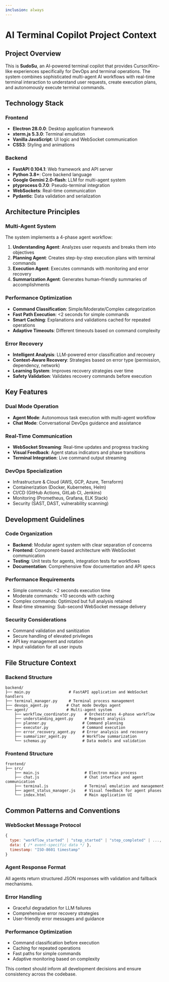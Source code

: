 ```yaml
---
inclusion: always
---
```


# AI Terminal Copilot Project Context

## Project Overview

This is **SudoSu**, an AI-powered terminal copilot that provides Cursor/Kiro-like experiences specifically for DevOps and terminal operations. The system combines sophisticated multi-agent AI workflows with real-time terminal interaction to understand user requests, create execution plans, and autonomously execute terminal commands.

## Technology Stack

### Frontend
- **Electron 28.0.0**: Desktop application framework
- **xterm.js 5.3.0**: Terminal emulation
- **Vanilla JavaScript**: UI logic and WebSocket communication
- **CSS3**: Styling and animations

### Backend
- **FastAPI 0.104.1**: Web framework and API server
- **Python 3.8+**: Core backend language
- **Google Gemini 2.0-flash**: LLM for multi-agent system
- **ptyprocess 0.7.0**: Pseudo-terminal integration
- **WebSockets**: Real-time communication
- **Pydantic**: Data validation and serialization

## Architecture Principles

### Multi-Agent System
The system implements a 4-phase agent workflow:
1. **Understanding Agent**: Analyzes user requests and breaks them into objectives
2. **Planning Agent**: Creates step-by-step execution plans with terminal commands
3. **Execution Agent**: Executes commands with monitoring and error recovery
4. **Summarization Agent**: Generates human-friendly summaries of accomplishments

### Performance Optimization
- **Command Classification**: Simple/Moderate/Complex categorization
- **Fast Path Execution**: <2 seconds for simple commands
- **Smart Caching**: Explanations and validations cached for repeated operations
- **Adaptive Timeouts**: Different timeouts based on command complexity

### Error Recovery
- **Intelligent Analysis**: LLM-powered error classification and recovery
- **Context-Aware Recovery**: Strategies based on error type (permission, dependency, network)
- **Learning System**: Improves recovery strategies over time
- **Safety Validation**: Validates recovery commands before execution

## Key Features

### Dual Mode Operation
- **Agent Mode**: Autonomous task execution with multi-agent workflow
- **Chat Mode**: Conversational DevOps guidance and assistance

### Real-Time Communication
- **WebSocket Streaming**: Real-time updates and progress tracking
- **Visual Feedback**: Agent status indicators and phase transitions
- **Terminal Integration**: Live command output streaming

### DevOps Specialization
- Infrastructure & Cloud (AWS, GCP, Azure, Terraform)
- Containerization (Docker, Kubernetes, Helm)
- CI/CD (GitHub Actions, GitLab CI, Jenkins)
- Monitoring (Prometheus, Grafana, ELK Stack)
- Security (SAST, DAST, vulnerability scanning)

## Development Guidelines

### Code Organization
- **Backend**: Modular agent system with clear separation of concerns
- **Frontend**: Component-based architecture with WebSocket communication
- **Testing**: Unit tests for agents, integration tests for workflows
- **Documentation**: Comprehensive flow documentation and API specs

### Performance Requirements
- Simple commands: <2 seconds execution time
- Moderate commands: <10 seconds with caching
- Complex commands: Optimized but full analysis retained
- Real-time streaming: Sub-second WebSocket message delivery

### Security Considerations
- Command validation and sanitization
- Secure handling of elevated privileges
- API key management and rotation
- Input validation for all user inputs

## File Structure Context

### Backend Structure
```
backend/
├── main.py                 # FastAPI application and WebSocket handlers
├── terminal_manager.py     # Terminal process management
├── devops_agent.py        # Chat mode DevOps agent
└── agent/                 # Multi-agent system
    ├── workflow_coordinator.py    # Orchestrates 4-phase workflow
    ├── understanding_agent.py     # Request analysis
    ├── planner.py                # Command planning
    ├── executor.py               # Command execution
    ├── error_recovery_agent.py   # Error analysis and recovery
    ├── summarizer_agent.py       # Workflow summarization
    └── schemas.py                # Data models and validation
```

### Frontend Structure
```
frontend/
├── src/
    ├── main.js                    # Electron main process
    ├── chat.js                    # Chat interface and agent communication
    ├── terminal.js                # Terminal emulation and management
    ├── agent_status_manager.js    # Visual feedback for agent phases
    └── index.html                 # Main application UI
```

## Common Patterns and Conventions

### WebSocket Message Protocol
```javascript
{
  type: "workflow_started" | "step_started" | "step_completed" | ...,
  data: { /* event-specific data */ },
  timestamp: "ISO-8601 timestamp"
}
```

### Agent Response Format
All agents return structured JSON responses with validation and fallback mechanisms.

### Error Handling
- Graceful degradation for LLM failures
- Comprehensive error recovery strategies
- User-friendly error messages and guidance

### Performance Optimization
- Command classification before execution
- Caching for repeated operations
- Fast paths for simple commands
- Adaptive monitoring based on complexity

This context should inform all development decisions and ensure consistency across the codebase.